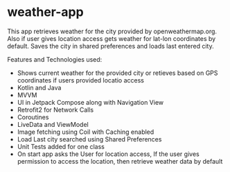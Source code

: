 # weather-app

This app retrieves weather for the city provided by openweathermap.org. Also if user gives location access gets weather for lat-lon coordinates by default. 
Saves the city in shared preferences and loads last entered city.

Features and Technologies used:

- Shows current weather for the provided city or retieves based on GPS coordinates if users provided locatio access
- Kotlin and Java
- MVVM
- UI in Jetpack Compose along with Navigation View
- Retrofit2 for Network Calls
- Coroutines
- LiveData and ViewModel
- Image fetching using Coil with Caching enabled
- Load Last city searched using Shared Preferences
- Unit Tests added for one class
- On start app asks the User for location access, If the user gives permission to access the location, 
  then retrieve weather data by default
